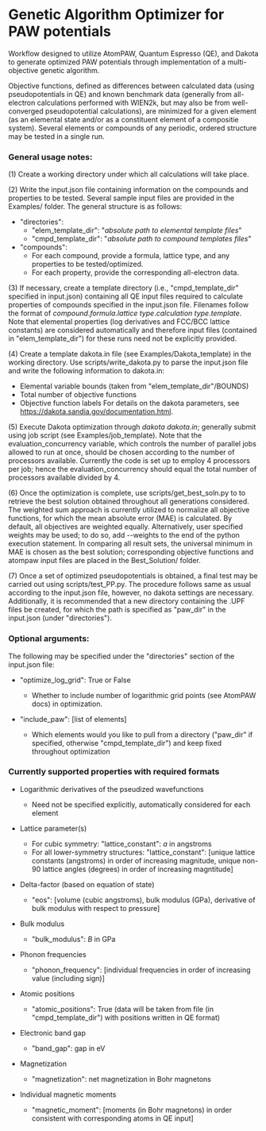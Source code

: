# Genetic Algorithm Optimizer for PAW potentials

Workflow designed to utilize AtomPAW, Quantum Espresso (QE), and Dakota to generate optimized PAW potentials through implementation of a multi-objective genetic algorithm.

Objective functions, defined as differences between calculated data (using pseudopotentials in QE) and known benchmark data (generally from all-electron calculations performed with WIEN2k, but may also be from well-converged pseudopotential calculations), are minimized for a given element (as an elemental state and/or as a constituent element of a compositie system). Several elements or compounds of any periodic, ordered structure may be tested in a single run.

### General usage notes:

(1) Create a working directory under which all calculations will take place.

(2) Write the input.json file containing information on the compounds and properties to be tested. Several sample input files are provided in the Examples/ folder. The general structure is as follows:
- "directories":
  - "elem_template_dir": "*absolute path to elemental template files*"
  - "cmpd_template_dir": "*absolute path to compound templates files*"
- "compounds":
  - For each compound, provide a formula, lattice type, and any properties to be tested/optimized.
  - For each property, provide the corresponding all-electron data.

(3) If necessary, create a template directory (i.e., "cmpd_template_dir" specified in input.json) containing all QE input files required to calculate properties of compounds specified in the input.json file. Filenames follow the format of *compound*.*formula*.*lattice type*.*calculation type*.*template*. Note that elemental properties (log derivatives and FCC/BCC lattice constants) are considered automatically and therefore input files (contained in "elem_template_dir") for these runs need not be explicitly provided. 

(4) Create a template dakota.in file (see Examples/Dakota_template) in the working directory. Use scripts/write_dakota.py to parse the input.json file and write the following information to dakota.in:
- Elemental variable bounds (taken from "elem_template_dir"/BOUNDS)
- Total number of objective functions
- Objective function labels
For details on the dakota parameters, see https://dakota.sandia.gov/documentation.html.

(5) Execute Dakota optimization through *dakota dakota.in*; generally submit using job script (see Examples/job_template). Note that the evaluation_concurrency variable, which controls the number of parallel jobs allowed to run at once, should be chosen according to the number of processors available. Currently the code is set up to employ 4 processors per job; hence the evaluation_concurrency should equal the total number of processors available divided by 4.

(6) Once the optimization is complete, use scripts/get_best_soln.py to to retrieve the best solution obtained throughout all generations considered. The weighted sum approach is currently utilized to normalize all objective functions, for which the mean absolute error (MAE) is calculated. By default, all objectives are weighted equally. Alternatively, user specified weights may be used; to do so, add --weights to the end of the python execution statement. In comparing all result sets, the universal minimum in MAE is chosen as the best solution; corresponding objective functions and atompaw input files are placed in the Best_Solution/ folder.

(7) Once a set of optimized pseudopotentials is obtained, a final test may be carried out using scripts/test_PP.py. The procedure follows same as usual according to the input.json file, however, no dakota settings are necessary. Additionally, it is recommended that a new directory containing the .UPF files be created, for which the path is specified as "paw_dir" in the input.json (under "directories").

### Optional arguments:

The following may be specified under the "directories" section of the input.json file:

- "optimize_log_grid": True or False
    - Whether to include number of logarithmic grid points (see AtomPAW docs) in optimization.

- "include_paw": [list of elements]
    - Which elements would you like to pull from a directory ("paw_dir" if specified, otherwise "cmpd_template_dir") and keep fixed throughout optimization
    
### Currently supported properties with required formats

- Logarithmic derivatives of the pseudized wavefunctions
    - Need not be specified explicitly, automatically considered for each element
    
- Lattice parameter(s)
    - For cubic symmetry: "lattice_constant": *a* in angstroms
    - For all lower-symmetry structures: "lattice_constant": [unique lattice constants (angstroms) in order of increasing magnitude, unique non-90 lattice angles (degrees) in order of increasing magntitude]
    
- Delta-factor (based on equation of state)
    - "eos": [volume (cubic angstroms), bulk modulus (GPa), derivative of bulk modulus with respect to pressure]
    
- Bulk modulus
    - "bulk_modulus": *B* in GPa
    
- Phonon frequencies
    - "phonon_frequency": [individual frequencies in order of increasing value (including sign)]
    
- Atomic positions
    - "atomic_positions": True (data will be taken from file (in "cmpd_template_dir") with positions written in QE format)
    
- Electronic band gap
    - "band_gap": gap in eV
    
- Magnetization
    - "magnetization": net magnetization in Bohr magnetons
    
- Individual magnetic moments
    - "magnetic_moment": [moments (in Bohr magnetons) in order consistent with corresponding atoms in QE input]
